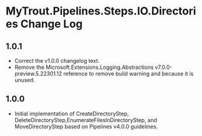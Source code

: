 # MyTrout.Pipelines.Steps.IO.Directories Change Log

## 1.0.1
- Correct the v1.0.0 changelog text.
- Remove the Microsoft.Extensions.Logging.Abstractions v7.0.0-preview.5.22301.12 reference to remove build warning and because it is unused.

## 1.0.0
- Initial implementation of CreateDirectoryStep, DeleteDirectoryStep,EnumerateFilesInDirectoryStep, and MoveDirectoryStep based on Pipelines v4.0.0 guidelines.